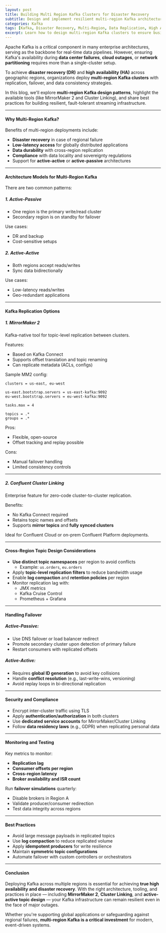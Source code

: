 ```yaml
---
layout: post
title: Building Multi Region Kafka Clusters for Disaster Recovery
subtitle: Design and implement resilient multi-region Kafka architectures for high availability and disaster recovery
categories: Kafka
tags: [Kafka, Disaster Recovery, Multi-Region, Data Replication, High Availability, Event Streaming, Architecture]
excerpt: Learn how to design multi-region Kafka clusters to ensure business continuity and disaster recovery. Explore replication strategies, cluster linking, failover planning, and best practices for global Kafka deployments.
---
```

Apache Kafka is a critical component in many enterprise architectures, serving as the backbone for real-time data pipelines. However, ensuring Kafka's availability during **data center failures**, **cloud outages**, or **network partitioning** requires more than a single-cluster setup.

To achieve **disaster recovery (DR)** and **high availability (HA)** across geographic regions, organizations deploy **multi-region Kafka clusters** with replication, failover, and data consistency strategies.

In this blog, we'll explore **multi-region Kafka design patterns**, highlight the available tools (like MirrorMaker 2 and Cluster Linking), and share best practices for building resilient, fault-tolerant streaming infrastructure.

---

#### Why Multi-Region Kafka?

Benefits of multi-region deployments include:

- **Disaster recovery** in case of regional failure
- **Low-latency access** for globally distributed applications
- **Data durability** with cross-region replication
- **Compliance** with data locality and sovereignty regulations
- Support for **active-active** or **active-passive** architectures

---

#### Architecture Models for Multi-Region Kafka

There are two common patterns:

##### 1. **Active-Passive**
- One region is the primary write/read cluster
- Secondary region is on standby for failover

Use cases:
- DR and backup
- Cost-sensitive setups

##### 2. **Active-Active**
- Both regions accept reads/writes
- Sync data bidirectionally

Use cases:
- Low-latency reads/writes
- Geo-redundant applications

---

#### Kafka Replication Options

##### 1. **MirrorMaker 2**
Kafka-native tool for topic-level replication between clusters.

Features:
- Based on Kafka Connect
- Supports offset translation and topic renaming
- Can replicate metadata (ACLs, configs)

Sample MM2 config:

```properties
clusters = us-east, eu-west

us-east.bootstrap.servers = us-east-kafka:9092
eu-west.bootstrap.servers = eu-west-kafka:9092

tasks.max = 4

topics = .*
groups = .*
```

Pros:
- Flexible, open-source
- Offset tracking and replay possible

Cons:
- Manual failover handling
- Limited consistency controls

---

##### 2. **Confluent Cluster Linking**
Enterprise feature for zero-code cluster-to-cluster replication.

Benefits:
- No Kafka Connect required
- Retains topic names and offsets
- Supports **mirror topics** and **fully synced clusters**

Ideal for Confluent Cloud or on-prem Confluent Platform deployments.

---

#### Cross-Region Topic Design Considerations

- **Use distinct topic namespaces** per region to avoid conflicts
  - Example: `us.orders`, `eu.orders`
- Apply **topic-level replication filters** to reduce bandwidth usage
- Enable **log compaction** and **retention policies** per region
- Monitor replication lag with:
  - JMX metrics
  - Kafka Cruise Control
  - Prometheus + Grafana

---

#### Handling Failover

##### Active-Passive:

- Use DNS failover or load balancer redirect
- Promote secondary cluster upon detection of primary failure
- Restart consumers with replicated offsets

##### Active-Active:

- Requires **global ID generation** to avoid key collisions
- Handle **conflict resolution** (e.g., last-write-wins, versioning)
- Avoid replay loops in bi-directional replication

---

#### Security and Compliance

- Encrypt inter-cluster traffic using TLS
- Apply **authentication/authorization** in both clusters
- Use **dedicated service accounts** for MirrorMaker/Cluster Linking
- Follow **data residency laws** (e.g., GDPR) when replicating personal data

---

#### Monitoring and Testing

Key metrics to monitor:
- **Replication lag**
- **Consumer offsets per region**
- **Cross-region latency**
- **Broker availability and ISR count**

Run **failover simulations** quarterly:
- Disable brokers in Region A
- Validate producer/consumer redirection
- Test data integrity across regions

---

#### Best Practices

- Avoid large message payloads in replicated topics
- Use **log compaction** to reduce replicated volume
- Apply **idempotent producers** for write resilience
- Maintain **symmetric topic configurations**
- Automate failover with custom controllers or orchestrators

---

#### Conclusion

Deploying Kafka across multiple regions is essential for achieving **true high availability and disaster recovery**. With the right architecture, tooling, and practices in place — including **MirrorMaker 2**, **Cluster Linking**, and **active-active topic design** — your Kafka infrastructure can remain resilient even in the face of major outages.

Whether you're supporting global applications or safeguarding against regional failures, **multi-region Kafka is a critical investment** for modern, event-driven systems.
